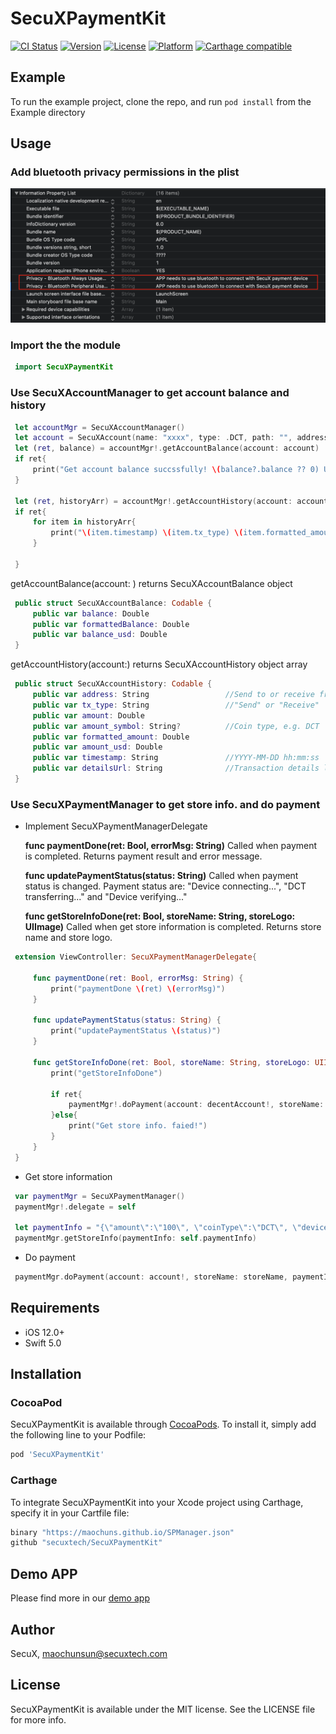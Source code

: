 # SecuXPaymentKit

[![CI Status](https://img.shields.io/travis/maochuns/SecuXPaymentKit.svg?style=flat)](https://travis-ci.org/maochuns/SecuXPaymentKit)
[![Version](https://img.shields.io/cocoapods/v/SecuXPaymentKit.svg?style=flat)](https://cocoapods.org/pods/SecuXPaymentKit)
[![License](https://img.shields.io/cocoapods/l/SecuXPaymentKit.svg?style=flat)](https://cocoapods.org/pods/SecuXPaymentKit)
[![Platform](https://img.shields.io/cocoapods/p/SecuXPaymentKit.svg?style=flat)](https://cocoapods.org/pods/SecuXPaymentKit)
[![Carthage compatible](https://img.shields.io/badge/Carthage-compatible-4BC51D.svg?style=flat)](https://github.com/Carthage/Carthage)

## Example

To run the example project, clone the repo, and run `pod install` from the Example directory


## Usage

### Add bluetooth privacy permissions in the plist

![Screenshot](Readme_PlistImg.png)

### Import the the module

```swift 
 import SecuXPaymentKit
```

### Use SecuXAccountManager to get account balance and history

```swift
 let accountMgr = SecuXAccountManager()
 let account = SecuXAccount(name: "xxxx", type: .DCT, path: "", address: "", key: "")
 let (ret, balance) = accountMgr!.getAccountBalance(account: account)
 if ret{
     print("Get account balance succssfully! \(balance?.balance ?? 0) USD Balance = \(balance?.balance_usd ?? 0) Balance = \(balance?.formattedBalance ?? 0)")
 }
 
 let (ret, historyArr) = accountMgr!.getAccountHistory(account: account)
 if ret{
     for item in historyArr{
         print("\(item.timestamp) \(item.tx_type) \(item.formatted_amount) \(item.amount_usd) \(item.detailsUrl)")
     }
     
 }
```
getAccountBalance(account: ) returns SecuXAccountBalance object

```swift
 public struct SecuXAccountBalance: Codable {
     public var balance: Double
     public var formattedBalance: Double
     public var balance_usd: Double
 }
```
getAccountHistory(account:) returns SecuXAccountHistory object array

```swift
 public struct SecuXAccountHistory: Codable {
     public var address: String                 //Send to or receive from address
     public var tx_type: String                 //"Send" or "Receive"
     public var amount: Double
     public var amount_symbol: String?          //Coin type, e.g. DCT
     public var formatted_amount: Double
     public var amount_usd: Double
     public var timestamp: String               //YYYY-MM-DD hh:mm:ss
     public var detailsUrl: String              //Transaction details link
 }
 ```



### Use SecuXPaymentManager to get store info. and do payment

* Implement SecuXPaymentManagerDelegate

    **func paymentDone(ret: Bool, errorMsg: String)** 
    Called when payment is completed. Returns payment result and error message.

    **func updatePaymentStatus(status: String)** 
    Called when payment status is changed. Payment status are: "Device connecting...", "DCT transferring..." and "Device verifying..."
    
    **func getStoreInfoDone(ret: Bool, storeName: String, storeLogo: UIImage)**
    Called when get store information is completed. Returns store name and store logo.
    
```swift
 extension ViewController: SecuXPaymentManagerDelegate{
     
     func paymentDone(ret: Bool, errorMsg: String) {
         print("paymentDone \(ret) \(errorMsg)")
     }
     
     func updatePaymentStatus(status: String) {
         print("updatePaymentStatus \(status)")
     }
     
     func getStoreInfoDone(ret: Bool, storeName: String, storeLogo: UIImage) {
         print("getStoreInfoDone")
         
         if ret{
             paymentMgr!.doPayment(account: decentAccount!, storeName: storeName, paymentInfo: self.paymentInfo)
         }else{
             print("Get store info. faied!")
         }
     }
 }
```

* Get store information

```swift
 var paymentMgr = SecuXPaymentManager()
 paymentMgr!.delegate = self

 let paymentInfo = "{\"amount\":\"100\", \"coinType\":\"DCT\", \"deviceID\":\"4ab10000726b\"}"
 paymentMgr.getStoreInfo(paymentInfo: self.paymentInfo)
```

* Do payment

```swift
 paymentMgr.doPayment(account: account!, storeName: storeName, paymentInfo: self.paymentInfo)
```

## Requirements

* iOS 12.0+
* Swift 5.0

## Installation


### CocoaPod

SecuXPaymentKit is available through [CocoaPods](https://cocoapods.org). To install
it, simply add the following line to your Podfile:

```ruby
pod 'SecuXPaymentKit'
```

### Carthage

To integrate SecuXPaymentKit into your Xcode project using Carthage, specify it in your Cartfile file:

```ruby
binary "https://maochuns.github.io/SPManager.json"
github "secuxtech/SecuXPaymentKit"
```

## Demo APP

Please find more in our [demo app](https://github.com/secuxtech/SecuXPayDemo-iOS)

## Author

SecuX, maochunsun@secuxtech.com

## License

SecuXPaymentKit is available under the MIT license. See the LICENSE file for more info.
